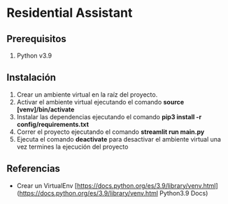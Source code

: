 # Residential Assistant

## Prerequisitos

1. Python v3.9

## Instalación

1. Crear un ambiente virtual en la raíz del proyecto.
2. Activar el ambiente virtual ejecutando el comando **source [venv]/bin/activate**
3. Instalar las dependencias ejecutando el comando **pip3 install -r config/requirements.txt**
4. Correr el proyecto ejecutando el comando **streamlit run main.py**
5. Ejecuta el comando **deactivate** para desactivar el ambiente virtual una vez termines la ejecución del proyecto

## Referencias
- Crear un VirtualEnv [https://docs.python.org/es/3.9/library/venv.html] (https://docs.python.org/es/3.9/library/venv.html Python3.9 Docs)